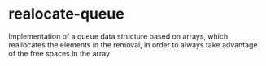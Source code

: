 # realocate-queue
Implementation of a queue data structure based on arrays, which reallocates the elements in the removal, in order to always take advantage of the free spaces in the array
